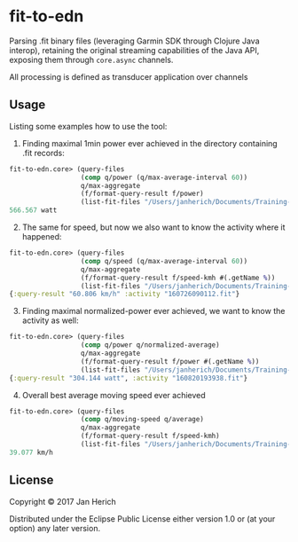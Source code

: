 # fit-to-edn

Parsing .fit binary files (leveraging Garmin SDK through Clojure Java interop), 
retaining the original streaming capabilities of the Java API, exposing them
through `core.async` channels.

All processing is defined as transducer application over channels

## Usage

Listing some examples how to use the tool:

1. Finding maximal 1min power ever achieved in the directory containing .fit records:

```clj
fit-to-edn.core> (query-files
                  (comp q/power (q/max-average-interval 60))
                  q/max-aggregate
                  (f/format-query-result f/power)
                  (list-fit-files "/Users/janherich/Documents/Training-data"))
566.567 watt
```

2. The same for speed, but now we also want to know the activity where it happened:

```clj
fit-to-edn.core> (query-files
                  (comp q/speed (q/max-average-interval 60))
                  q/max-aggregate
                  (f/format-query-result f/speed-kmh #(.getName %))
                  (list-fit-files "/Users/janherich/Documents/Training-data"))
{:query-result "60.806 km/h" :activity "160726090112.fit"}
```

3. Finding maximal normalized-power ever achieved, we want to know the activity as well:

```clj
fit-to-edn.core> (query-files
                  (comp q/power q/normalized-average)
                  q/max-aggregate
                  (f/format-query-result f/power #(.getName %))
                  (list-fit-files "/Users/janherich/Documents/Training-data"))
{:query-result "304.144 watt", :activity "160820193938.fit"}
```

4. Overall best average moving speed ever achieved

```clj
fit-to-edn.core> (query-files
                  (comp q/moving-speed q/average)
                  q/max-aggregate
                  (f/format-query-result f/speed-kmh)
                  (list-fit-files "/Users/janherich/Documents/Training-data"))
39.077 km/h
```

## License

Copyright © 2017 Jan Herich

Distributed under the Eclipse Public License either version 1.0 or (at
your option) any later version.
